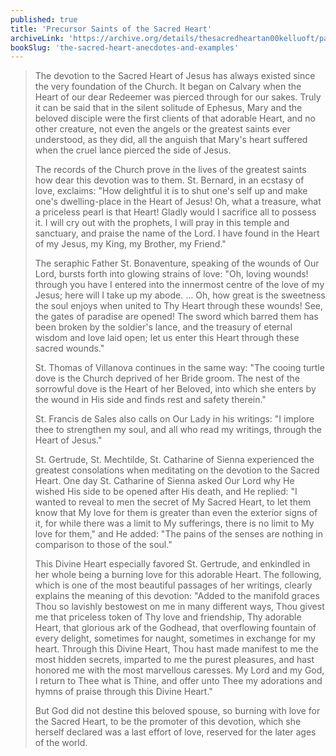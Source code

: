 ```yaml
---
published: true
title: 'Precursor Saints of the Sacred Heart'
archiveLink: 'https://archive.org/details/thesacredheartan00kelluoft/page/17?view=theater'
bookSlug: 'the-sacred-heart-anecdotes-and-examples'
---
```


> The devotion to the Sacred Heart of Jesus has always existed since the very foundation of the Church. It began on Calvary when the Heart of our dear Redeemer was pierced through for our sakes. Truly it can be said that in the silent solitude of Ephesus, Mary and the beloved disciple were the first clients of that adorable Heart, and no other creature, not even the angels or the greatest saints ever understood, as they did, all the anguish that Mary's heart suffered when the cruel lance pierced the side of Jesus.
>
> The records of the Church prove in the lives of the greatest saints how dear this devotion was to them. St. Bernard, in an ecstasy of love, exclaims: "How delightful it is to shut one's self up and make one's dwelling-place in the Heart of Jesus! Oh, what a treasure, what a priceless pearl is that Heart! Gladly would I sacrifice all to possess it. I will cry out with the prophets, I will pray in this temple and sanctuary, and praise the name of the Lord. I have found in the Heart of my Jesus, my King, my Brother, my Friend."
>
> The seraphic Father St. Bonaventure, speaking of the wounds of Our Lord, bursts forth into glowing strains of love: "Oh, loving wounds! through you have I entered into the innermost centre of the love of my Jesus; here will I take up my abode. … Oh, how great is the sweetness the soul enjoys when united to Thy Heart through these wounds! See, the gates of paradise are opened! The sword which barred them has been broken by the soldier's lance, and the treasury of eternal wisdom and love laid open; let us enter this Heart through these sacred wounds."
>
> St. Thomas of Villanova continues in the same way: "The cooing turtle dove is the Church deprived of her Bride groom. The nest of the sorrowful dove is the Heart of her Beloved, into which she enters by the wound in His side and finds rest and safety therein."
>
> St. Francis de Sales also calls on Our Lady in his writings: "I implore thee to strengthen my soul, and all who read my writings, through the Heart of Jesus."
>
> St. Gertrude, St. Mechtilde, St. Catharine of Sienna experienced the greatest consolations when meditating on the devotion to the Sacred Heart. One day St. Catharine of Sienna asked Our Lord why He wished His side to be opened after His death, and He replied: "I wanted to reveal to men the secret of My Sacred Heart, to let them know that My love for them is greater than even the exterior signs of it, for while there was a limit to My sufferings, there is no limit to My love for them," and He added: "The pains of the senses are nothing in comparison to those of the soul."
>
> This Divine Heart especially favored St. Gertrude, and enkindled in her whole being a burning love for this adorable Heart. The following, which is one of the most beautiful passages of her writings, clearly explains the meaning of this devotion: "Added to the manifold graces Thou so lavishly bestowest on me in many different ways, Thou givest me that priceless token of Thy love and friendship, Thy adorable Heart, that glorious ark of the Godhead, that overflowing fountain of every delight, sometimes for naught, sometimes in exchange for my heart. Through this Divine Heart, Thou hast made manifest to me the most hidden secrets, imparted to me the purest pleasures, and hast honored me with the most marvellous caresses. My Lord and my God, I return to Thee what is Thine, and offer unto Thee my adorations and hymns of praise through this Divine Heart."
>
> But God did not destine this beloved spouse, so burning with love for the Sacred Heart, to be the promoter of this devotion, which she herself declared was a last effort of love, reserved for the later ages of the world.
